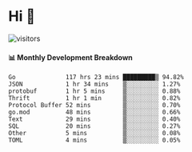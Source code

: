 # Hi 👋
 
![visitors](https://visitor-badge.glitch.me/badge?page_id=sorcererxw.sorcererx)

#### 📊 Monthly Development Breakdown

<!--START_SECTION:waka-->
```text
Go              117 hrs 23 mins █████████▒ 94.82%
JSON            1 hr 34 mins    ▒░░░░░░░░░ 1.27%
protobuf        1 hr 5 mins     ▒░░░░░░░░░ 0.88%
Thrift          1 hr 1 min      ▒░░░░░░░░░ 0.82%
Protocol Buffer 52 mins         ▒░░░░░░░░░ 0.70%
go.mod          48 mins         ▒░░░░░░░░░ 0.66%
Text            29 mins         ▒░░░░░░░░░ 0.40%
SQL             20 mins         ▒░░░░░░░░░ 0.27%
Other           5 mins          ▒░░░░░░░░░ 0.08%
TOML            4 mins          ▒░░░░░░░░░ 0.05%
```
<!--END_SECTION:waka-->
